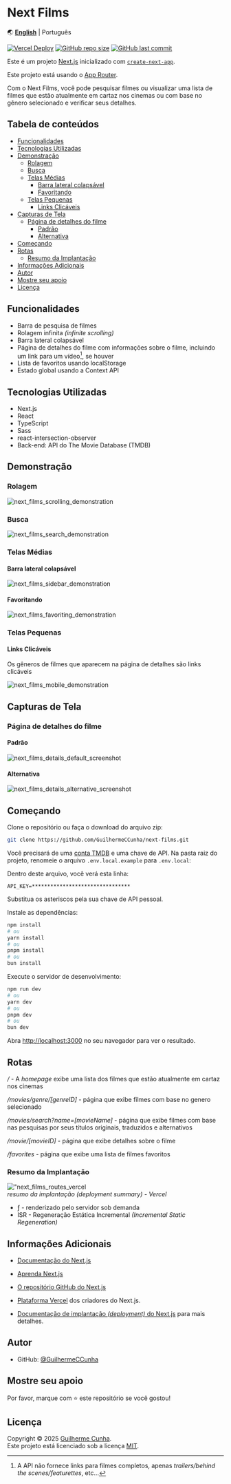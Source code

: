 # Next Films
🌏
[**English**][readme-en] |
Português

[![Vercel Deploy][vercel-status]][vercel-url]
[![GitHub repo size][github-img]][github-url]
[![GitHub last commit][github-commit]][github-url]

Este é um projeto [Next.js](https://nextjs.org) inicializado com [`create-next-app`](https://nextjs.org/docs/app/api-reference/cli/create-next-app).

Este projeto está usando o [App Router](https://nextjs.org/docs/app/building-your-application/routing).

Com o Next Films, você pode pesquisar filmes ou visualizar uma lista de filmes que estão atualmente em cartaz nos cinemas ou com base no gênero selecionado e verificar seus detalhes.

## Tabela de conteúdos

* [Funcionalidades](#funcionalidades)
* [Tecnologias Utilizadas](#tecnologias-utilizadas)
* [Demonstração](#demonstração)
  * [Rolagem](#rolagem)
  * [Busca](#busca)
  * [Telas Médias](#telas-médias)
    * [Barra lateral colapsável](#barra-lateral-colapsável)
    * [Favoritando](#favoritando)
  * [Telas Pequenas](#telas-pequenas)
    * [Links Clicáveis](#links-clicáveis)  
* [Capturas de Tela](#capturas-de-tela)
  * [Página de detalhes do filme](#página-de-detalhes-do-filme)
    * [Padrão](#padrão)
    * [Alternativa](#alternativa)
* [Começando](#começando)
* [Rotas](#rotas)
  * [Resumo da Implantação](#resumo-da-implantação)
* [Informações Adicionais](#informações-adicionais) 
* [Autor](#autor)
* [Mostre seu apoio](#mostre-seu-apoio)
* [Licença](#licença)

## Funcionalidades 

- Barra de pesquisa de filmes
- Rolagem infinita *(infinite scrolling)*
- Barra lateral colapsável
- Página de detalhes do filme com informações sobre o filme, incluindo um link para um vídeo[^1], se houver
- Lista de favoritos usando localStorage
- Estado global usando a Context API

## Tecnologias Utilizadas

- Next.js
- React
- TypeScript
- Sass
- react-intersection-observer
- Back-end: API do The Movie Database (TMDB)

## Demonstração

### Rolagem

![next_films_scrolling_demonstration](https://github.com/user-attachments/assets/6c09a10f-e2f9-4837-90a9-e191cb672172)

### Busca

![next_films_search_demonstration](https://github.com/user-attachments/assets/ef729acd-2d5a-4eeb-abd9-221521e25c08)

### Telas Médias

#### Barra lateral colapsável

![next_films_sidebar_demonstration](https://github.com/user-attachments/assets/67278c53-7e25-40b3-991c-17f4d6b2a9f9)

#### Favoritando

![next_films_favoriting_demonstration](https://github.com/user-attachments/assets/42588b4f-5996-4bcd-8c55-154935bf33e1)

### Telas Pequenas

#### Links Clicáveis

Os gêneros de filmes que aparecem na página de detalhes são links clicáveis

![next_films_mobile_demonstration](https://github.com/user-attachments/assets/0838d8b8-6561-4ad4-af29-4c163531d6c7)

## Capturas de Tela

### Página de detalhes do filme

#### Padrão

<img alt="next_films_details_default_screenshot" src="https://github.com/user-attachments/assets/d1b9d435-dd22-4075-bede-c3596a6c49bc" />

#### Alternativa

<img alt="next_films_details_alternative_screenshot" src="https://github.com/user-attachments/assets/12d11ba8-8a4c-47b4-aef4-c60b1874bef5" />

## Começando

Clone o repositório ou faça o download do arquivo zip:

```bash
git clone https://github.com/GuilhermeCCunha/next-films.git
```

Você precisará de uma [conta TMDB](https://www.themoviedb.org/signup) e uma chave de API. Na pasta raiz do projeto, renomeie o arquivo `.env.local.example` para `.env.local`:

Dentro deste arquivo, você verá esta linha: 

```dotenv  
API_KEY=********************************
```
Substitua os asteriscos pela sua chave de API pessoal.

Instale as dependências:

```bash
npm install
# ou
yarn install
# ou
pnpm install
# ou
bun install
```

Execute o servidor de desenvolvimento:

```bash
npm run dev
# ou
yarn dev
# ou
pnpm dev
# ou
bun dev
```

Abra [http://localhost:3000](http://localhost:3000) no seu navegador para ver o resultado.

## Rotas

_/_ - A *homepage* exibe uma lista dos filmes que estão atualmente em cartaz nos cinemas

_/movies/genre/[genreID]_ - página que exibe filmes com base no genero selecionado

_/movies/search?name=[movieName]_ - página que exibe filmes com base nas pesquisas por seus títulos originais, traduzidos e alternativos

_/movie/[movieID]_ - página que exibe detalhes sobre o filme

_/favorites_ - página que exibe uma lista de filmes favoritos

### Resumo da Implantação

!["next_films_routes_vercel](https://github.com/user-attachments/assets/74e91617-ce4d-448d-b286-17d424a9f259) \
*resumo da implantação (deployment summary) - Vercel*

- ƒ - renderizado pelo servidor sob demanda
- ISR - Regeneração Estática Incremental *(Incremental Static Regeneration)*

## Informações Adicionais

- [Documentação do Next.js](https://nextjs.org/docs)

- [Aprenda Next.js](https://nextjs.org/learn)

- [O repositório GitHub do Next.js](https://github.com/vercel/next.js) 

- [Plataforma Vercel](https://vercel.com/new?utm_medium=default-template&filter=next.js&utm_source=create-next-app&utm_campaign=create-next-app-readme) dos criadores do Next.js.

- [Documentação de implantação *(deployment)* do Next.js](https://nextjs.org/docs/app/building-your-application/deploying) para mais detalhes.

## Autor

- GitHub: [@GuilhermeCCunha](https://github.com/GuilhermeCCunha)

## Mostre seu apoio

Por favor, marque com ⭐️ este repositório se você gostou!

## Licença

Copyright © 2025 [Guilherme Cunha](https://github.com/GuilhermeCCunha).<br />
Este projeto está licenciado sob a licença [MIT](https://github.com/GuilhermeCCunha/next-films/blob/main/LICENSE).

[^1]: A API não fornece links para filmes completos, apenas *trailers/behind the scenes/featurettes*, etc...

[readme-en]: https://github.com/GuilhermeCCunha/next-films/blob/main/README.md
[vercel-status]: https://deploy-badge.vercel.app/vercel/next-films-eight?style=flat-square
[vercel-url]: https://next-films-eight.vercel.app/
[github-img]: https://img.shields.io/github/repo-size/GuilhermeCCunha/next-films?logo=github&style=flat-square
[github-url]: https://github.com/GuilhermeCCunha/next-films
[github-commit]: https://img.shields.io/github/last-commit/GuilhermeCCunha/next-films?logo=github&style=flat-square
